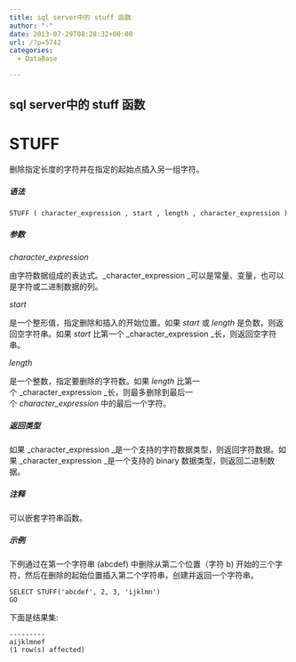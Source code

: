 ```yaml
---
title: sql server中的 stuff 函数
author: "-"
date: 2013-07-29T08:28:32+00:00
url: /?p=5742
categories:
  - DataBase

---
```

## sql server中的 stuff 函数
# STUFF

删除指定长度的字符并在指定的起始点插入另一组字符。

##### 语法

`STUFF ( character_expression , start , length , character_expression )`

##### 参数

_character_expression_

由字符数据组成的表达式。_character_expression _可以是常量、变量，也可以是字符或二进制数据的列。

_start_

是一个整形值，指定删除和插入的开始位置。如果 _start_ 或 _length_ 是负数，则返回空字符串。如果 _start_ 比第一个 _character_expression _长，则返回空字符串。

_length_

是一个整数，指定要删除的字符数。如果 _length_ 比第一个 _character_expression _长，则最多删除到最后一个 _character_expression_ 中的最后一个字符。

##### 返回类型

如果 _character_expression _是一个支持的字符数据类型，则返回字符数据。如果 _character_expression _是一个支持的 binary 数据类型，则返回二进制数据。

##### 注释

可以嵌套字符串函数。

##### 示例

下例通过在第一个字符串 (abcdef) 中删除从第二个位置（字符 b) 开始的三个字符，然后在删除的起始位置插入第二个字符串，创建并返回一个字符串。

    SELECT STUFF('abcdef', 2, 3, 'ijklmn')
    GO
    

下面是结果集: 

    ---------
    aijklmnef
    (1 row(s) affected)